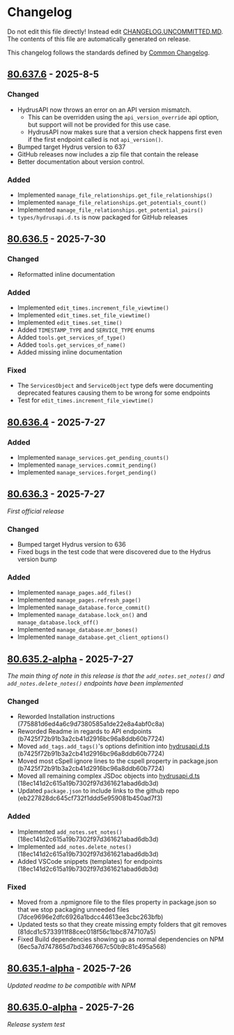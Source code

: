 # Changelog

Do not edit this file directly! Instead edit [CHANGELOG.UNCOMMITTED.MD](./CHANGELOG.UNCOMMITTED.MD).
The contents of this file are automatically generated on release.

This changelog follows the standards defined by [Common Changelog](https://common-changelog.org/).

<!-- insert_point -->

## [80.637.6](https://github.com/shadownetdev1/HydrusAPI/releases/tag/80.637.6) - 2025-8-5

### Changed

- HydrusAPI now throws an error on an API version mismatch.
  - This can be overridden using the `api_version_override` api option, but support will not be provided for this use case.
  - HydrusAPI now makes sure that a version check happens first even if the first endpoint called is not `api_version()`.
- Bumped target Hydrus version to 637
- GitHub releases now includes a zip file that contain the release
- Better documentation about version control.

### Added

- Implemented `manage_file_relationships.get_file_relationships()`
- Implemented `manage_file_relationships.get_potentials_count()`
- Implemented `manage_file_relationships.get_potential_pairs()`
- `types/hydrusapi.d.ts` is now packaged for GitHub releases


## [80.636.5](https://github.com/shadownetdev1/HydrusAPI/releases/tag/80.636.5) - 2025-7-30

### Changed

- Reformatted inline documentation

### Added

- Implemented `edit_times.increment_file_viewtime()`
- Implemented `edit_times.set_file_viewtime()`
- Implemented `edit_times.set_time()`
- Added `TIMESTAMP_TYPE` and `SERVICE_TYPE` enums
- Added `tools.get_services_of_type()`
- Added `tools.get_services_of_name()`
- Added missing inline documentation

### Fixed

- The `ServicesObject` and `ServiceObject` type defs were documenting deprecated features causing them to be wrong for some endpoints
- Test for `edit_times.increment_file_viewtime()`


## [80.636.4](https://github.com/shadownetdev1/HydrusAPI/releases/tag/80.636.4) - 2025-7-27

### Added

- Implemented `manage_services.get_pending_counts()`
- Implemented `manage_services.commit_pending()`
- Implemented `manage_services.forget_pending()`


## [80.636.3](https://github.com/shadownetdev1/HydrusAPI/releases/tag/80.636.3) - 2025-7-27

_First official release_

### Changed

- Bumped target Hydrus version to 636
- Fixed bugs in the test code that were discovered due to the Hydrus version bump

### Added

- Implemented `manage_pages.add_files()`
- Implemented `manage_pages.refresh_page()`
- Implemented `manage_database.force_commit()`
- Implemented `manage_database.lock_on()` and `manage_database.lock_off()`
- Implemented `manage_database.mr_bones()`
- Implemented `manage_database.get_client_options()`


## [80.635.2-alpha](https://github.com/shadownetdev1/HydrusAPI/releases/tag/80.635.2-alpha) - 2025-7-27

_The main thing of note in this release is that the `add_notes.set_notes()` and `add_notes.delete_notes()` endpoints have been implemented_

### Changed

- Reworded Installation instructions (775881d6ed4a6c9d7380585a1de22e8a4abf0c8a)
- Reworded Readme in regards to API endpoints (b7425f72b91b3a2cb41d2916bc96a8ddb60b7724)
- Moved `add_tags.add_tags()`'s options definition into [hydrusapi.d.ts](/types/hydrusapi.d.ts) (b7425f72b91b3a2cb41d2916bc96a8ddb60b7724)
- Moved most cSpell ignore lines to the cspell property in package.json (b7425f72b91b3a2cb41d2916bc96a8ddb60b7724)
- Moved all remaining complex JSDoc objects into [hydrusapi.d.ts](/types/hydrusapi.d.ts) (18ec141d2c615a19b7302f97d361621abad6db3d)
- Updated `package.json` to include links to the github repo (eb227828dc645cf732f1ddd5e959081b450ad7f3)

### Added

- Implemented `add_notes.set_notes()` (18ec141d2c615a19b7302f97d361621abad6db3d)
- Implemented `add_notes.delete_notes()` (18ec141d2c615a19b7302f97d361621abad6db3d)
- Added VSCode snippets (templates) for endpoints (18ec141d2c615a19b7302f97d361621abad6db3d)

### Fixed

- Moved from a .npmignore file to the files property in package.json so that we stop packaging unneeded files (7dce9696e2dfc6926a1bdcc44613ee3cbc263bfb)
- Updated tests so that they create missing empty folders that git removes (81dcd1c5733911f88cec018f56c1bbc8747107a5)
- Fixed Build dependencies showing up as normal dependencies on NPM (6ec5a7d747865d7bd3467667c50b9c81c495a568)


## [80.635.1-alpha](https://github.com/shadownetdev1/HydrusAPI/releases/tag/80.635.1-alpha) - 2025-7-26

_Updated readme to be compatible with NPM_


## [80.635.0-alpha](https://github.com/shadownetdev1/HydrusAPI/releases/tag/80.635.0-alpha) - 2025-7-26

_Release system test_
